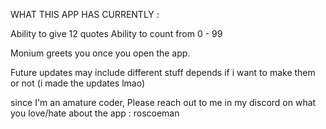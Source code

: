 WHAT THIS APP HAS CURRENTLY : 

Ability to give 12 quotes
Ability to count from 0 - 99

Monium greets you once you open the app.

Future updates may include different stuff depends if i want to make them or not (i made the updates lmao)

since I'm an amature coder, Please reach out to me in my discord on what you love/hate about the app : roscoeman
